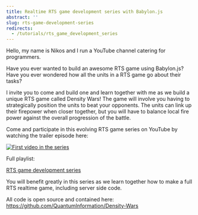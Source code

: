 ```yaml
---
title: Realtime RTS game development series with Babylon.js
abstract: ''
slug: rts-game-development-series
redirects:
  - /tutorials/rts_game_development_series
---
```

Hello, my name is Nikos and I run a YouTube channel catering for programmers.

Have you ever wanted to build an awesome RTS game using Babylon.js?
Have you ever wondered how all the units in a RTS game go about their tasks?

I invite you to come and build one and learn together with me as we build a unique RTS game called Density Wars!
The game will involve you having to strategically position the units to beat your opponents. The units can link up their firepower when closer together, but you will have to balance local fire power against the overall progression of the battle.

Come and participate in this evolving RTS game series on YouTube by watching the trailer episode here:

[![First video in the series](https://img.youtube.com/vi/i7tdJpf6Pnc/0.jpg)](https://www.youtube.com/watch?v=i7tdJpf6Pnc&list=PLCrwuqjmVebK8M9DW_MNOxqn5ic6hF4ua&index=1 "Lets build an online RTS game together - JavaScript RTS game development series - Part 1 ")

Full playlist:

[RTS game development series](https://www.youtube.com/playlist?list=PLCrwuqjmVebK8M9DW_MNOxqn5ic6hF4ua)

You will benefit greatly in this series as we learn together how to make a full RTS realtime game, including server side code.

All code is open source and contained here: https://github.com/QuantumInformation/Density-Wars